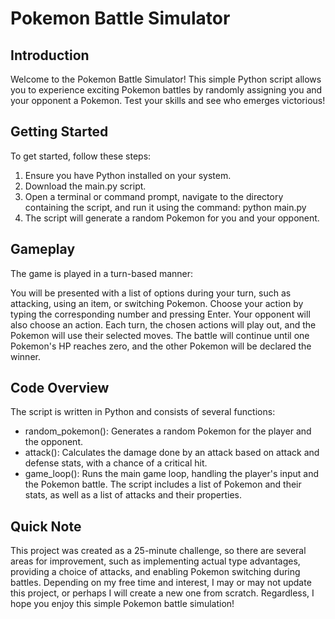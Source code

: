 # Pokemon Battle Simulator
## Introduction
Welcome to the Pokemon Battle Simulator! This simple Python script allows you to experience exciting Pokemon battles by randomly assigning you and your opponent a Pokemon. Test your skills and see who emerges victorious!

## Getting Started
To get started, follow these steps:

1. Ensure you have Python installed on your system.
2. Download the main.py script.
3. Open a terminal or command prompt, navigate to the directory containing the script, and run it using the command: python main.py
4. The script will generate a random Pokemon for you and your opponent.
## Gameplay
The game is played in a turn-based manner:

You will be presented with a list of options during your turn, such as attacking, using an item, or switching Pokemon.
Choose your action by typing the corresponding number and pressing Enter.
Your opponent will also choose an action.
Each turn, the chosen actions will play out, and the Pokemon will use their selected moves.
The battle will continue until one Pokemon's HP reaches zero, and the other Pokemon will be declared the winner.
## Code Overview
The script is written in Python and consists of several functions:

- random_pokemon(): Generates a random Pokemon for the player and the opponent.
- attack(): Calculates the damage done by an attack based on attack and defense stats, with a chance of a critical hit.
- game_loop(): Runs the main game loop, handling the player's input and the Pokemon battle.
The script includes a list of Pokemon and their stats, as well as a list of attacks and their properties.

## Quick Note
This project was created as a 25-minute challenge, so there are several areas for improvement, such as implementing actual type advantages, providing a choice of attacks, and enabling Pokemon switching during battles. Depending on my free time and interest, I may or may not update this project, or perhaps I will create a new one from scratch. Regardless, I hope you enjoy this simple Pokemon battle simulation!
